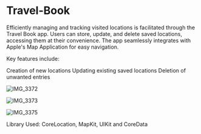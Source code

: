 # Travel-Book
Efficiently managing and tracking visited locations is facilitated through the Travel Book app. Users can store, update, and delete saved locations, accessing them at their convenience. The app seamlessly integrates with Apple's Map Application for easy navigation.

Key features include:

Creation of new locations
Updating existing saved locations
Deletion of unwanted entries

![IMG_3372](https://github.com/Sagar5426/Travel-Book/assets/108585817/4f175496-208b-43c5-8923-bf29a90edb81)

![IMG_3373](https://github.com/Sagar5426/Travel-Book/assets/108585817/a05a4360-34c0-435a-b48f-924f7fc8f1d3)

![IMG_3375](https://github.com/Sagar5426/Travel-Book/assets/108585817/77aae9dd-7a59-4640-a6c0-b82da06bb9fa)



Library Used: CoreLocation, MapKit, UIKit and CoreData

